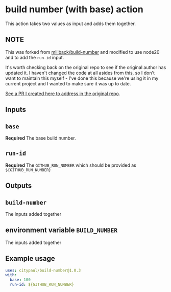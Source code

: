 # build number (with base) action

This action takes two values as input and adds them together.

## NOTE

This was forked from [mlilback/build-number](https://github.com/mlilback/build-number) and modified to use node20 and to add the `run-id` input.

It's worth checking back on the original repo to see if the original author has updated it. I haven't changed the code at all asides from this, so I don't want to maintain this myself - I've done this because we're using it in my current project and I wanted to make sure it was up to date.

[See a PR I created here to address in the original repo](https://github.com/mlilback/build-number/pull/5).

## Inputs

## `base`

**Required** The base build number.

## `run-id`

**Required** The `GITHUB_RUN_NUMBER` which should be provided
as `${GITHUB_RUN_NUMBER}`

## Outputs

## `build-number`

The inputs added together

## environment variable `BUILD_NUMBER`

The inputs added together

## Example usage

```yml
uses: citypaul/build-number@1.0.3
with:
  base: 100
  run-id: ${GITHUB_RUN_NUMBER}
```
